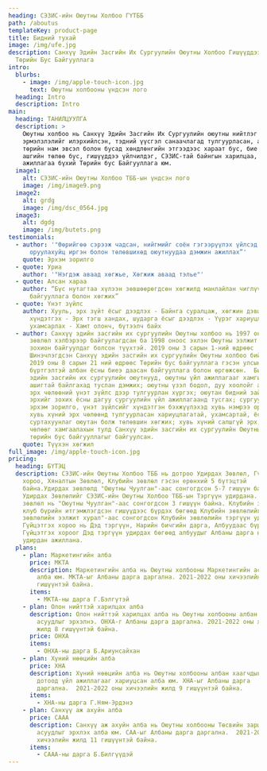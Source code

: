 ```yaml
---
heading: СЭЗИС-ийн Оюутны Холбоо ГҮТББ
path: /aboutus
templateKey: product-page
title: Бидний тухай
image: /img/ufe.jpg
description: Санхүү Эдийн Засгийн Их Сургуулийн Оюутны Холбоо Гишүүддээ Үйлчлэх
  Төрийн Бус Байгууллага
intro:
  blurbs:
    - image: /img/apple-touch-icon.jpg
      text: Оюутны холбооны үндсэн лого
  heading: Intro
  description: Intro
main:
  heading: ТАНИЛЦУУЛГА
  description: >
    Оюутны холбоо нь Санхүү Эдийн Засгийн Их Сургуулийн оюутны нийтлэг хүсэл
    эрмэлзлэлийг илэрхийлсэн, тэдний үүсгэл санаачлагад тулгуурласан, аливаа улс
    төрийн нам эвсэл болон бусад хөндлөнгийн этгээдээс хараат бус, бие даасан,
    ашгийн төлөө бус, гишүүддээ үйлчилдэг, СЭЗИС-тай байнгын харилцаа, хамтын
    ажиллагаа бүхий Төрийн бус Байгууллага юм.
  image1:
    alt: СЭЗИС-ийн Оюутны Холбоо ТББ-ын үндсэн лого
    image: /img/image9.png
  image2:
    alt: grdg
    image: /img/dsc_0564.jpg
  image3:
    alt: dgdg
    image: /img/butets.png
testimonials:
  - author: '"Өөрийгөө сэрээж чадсан, нийгмийг соён гэгээрүүлэх үйлсэд хувь нэмрээ
      оруулахуйц иргэн болон төлөвшихөд оюутнуудаа дэмжин ажиллах”'
    quote: Эрхэм зорилго
  - quote: Уриа
    author: '"Нэгдэж аваад хөгжье, Хөгжиж аваад тэлье"'
  - quote: Алсан хараа
    author: “Бүс нутагтаа хүлээн зөвшөөрөгдсөн хөгжилд манлайлан чиглүүлэгч оюутны
      байгууллага болон хөгжих”
  - quote: Үнэт зүйлс
    author: Хууль, эрх зүйт ёсыг дээдлэх - Байнга суралцаж, хөгжин дэвших - Харилцан
      хүндэтгэх - Эрх тэгш хандах, шударга ёсыг дээдлэх - Үүрэг хариуцлагаа
      ухамсарлах - Хамт олонч, бүтээлч байх
  - author: Санхүү эдийн засгийн их сургуулийн Оюутны холбоо нь 1997 онд Оюутны
      зөвлөл хэлбэрээр байгуулагдсан ба 1998 оноос эхлэн Оюутны ээлжит чуулганыг
      зохион байгуулдаг болсон түүхтэй. 2019 оны 3 сарын 1-ний өдрөөс
      Шинэчлэгдсэн Санхүү эдийн засгийн их сургуулийн Оюутны холбоо бий болж
      2019 оны 8 сарын 21 ний өдрөөс Төрийн бус байгууллага гэсэн улсын
      бүртгэлтэй албан ёсны биеэ даасан байгууллага болон өргөжсөн.  Бид, Санхүү
      эдийн засгийн их сургуулийн оюутнууд, оюутны үйл ажиллагааг хамгийн үр
      ашигтай байлгахад туслан дэмжих; оюутны үзэл бодол, дуу хоолойг ардчилал,
      эрх чөлөөний үнэт зүйлс дээр тулгуурлан хүргэх; оюутан бидний зайлшгүй
      эрхийг зохих ёсны дагуу сургуулийн үйл ажиллагаанд тусгах; сургуулийн
      эрхэм зорилго, үнэт зүйлсийг хүндэтгэн бэхжүүлэхэд хувь нэмрээ оруулах;
      хувь хүний эрх чөлөөнд тулгуурласан хариуцлагатай, ухамсартай, ёс
      суртахуунлаг оюутан болж төлөвшин хөгжих; хувь хүний салшгүй эрх, эрх
      чөлөөг хамгаалахын тулд Санхүү эдийн засгийн их сургуулийн Оюутны холбоо
      төрийн бус байгууллагыг байгуулсан.
    quote: Түүхэн хөгжил
full_image: /img/apple-touch-icon.jpg
pricing:
  heading: БҮТЭЦ
  description: СЭЗИС-ийн Оюутны Холбоо ТББ нь дотроо Удирдах Зөвлөл, Гүйцэтгэх
    хороо, Хяналтын Зөвлөл, Клубийн зөвлөл гэсэн ерөнхий 5 бүтэцтэй
    байна.Удирдах зөвлөлд "Оюутны Чуулган"-аас сонгогдсон 5-7 гишүүн байх бөгөөд
    Удирдах Зөвлөлийг СЭЗИС-ийн Оюутны Холбоо ТББ-ын Тэргүүн удирдана. Хяналтын
    зөвлөл нь "Оюутны Чуулган"-аас сонгогдсон 3 гишүүн байна. Клубийн зөвлөл нь
    клуб бүрийн итгэмжлэгдсэн гишүүдээс бүрдэх бөгөөд Клубийн зөвлөлийг "Клубийн
    зөвлөлийн ээлжит хурал"-аас сонгогдсон Клубийн зөвлөлийн тэргүүн удирдана.
    Гүйцэтгэх хороо нь Дэд тэргүүн, Нарийн бичгийн дарга, Албуудаас бүрдэнэ.
    Гүйцэтгэх хороог Дэд тэргүүн удирдах бөгөөд албуудыг Албаны дарга нар
    удирдан ажиллана.
  plans:
    - plan: Маркетингийн алба
      price: МКТА
      description: Маркетингийн алба нь Оюутны холбооны Маркетингийн асуудлыг эрхлэх
        алба юм. МКТА-ыг Албаны дарга даргална. 2021-2022 оны хичээлийн жилд 10
        гишүүнтэй байна.
      items:
        - МКТА-ны дарга Г.Бэлгүтэй
    - plan: Олон нийттэй харилцах алба
      description: Олон нийттэй харилцах алба нь Оюутны холбооны албан бичгийн
        асуудлыг эрхэлнэ. ОНХА-г Албаны дарга даргална. 2021-2022 оны хичээлийн
        жилд 8 гишүүнтэй байна.
      price: ОНХА
      items:
        - ОНХА-ны дарга Б.Ариунсайхан
    - plan: Хүний нөөцийн алба
      price: ХНА
      description: Хүний нөөцийн алба нь Оюутны холбооны албан хаагчдыг хөгжүүлэх,
        дотоод үйл ажиллагааг хариуцсан алба юм. ХНА-ыг Албаны дарга
        даргална.  2021-2022 оны хичээлийн жилд 9 гишүүнтэй байна.
      items:
        - ХНА-ны дарга Г.Ням-Эрдэнэ
    - plan: Санхүү аж ахуйн алба
      price: СААА
      description: Санхүү аж ахуйн алба нь Оюутны холбооны Төсвийн зарцуулалтын
        асуудлыг эрхлэх алба юм. САА-ыг Албаны дарга даргална.  2021-2022 оны
        хичээлийн жилд 11 гишүүнтэй байна.
      items:
        - СААА-ны дарга Б.Билгүүдэй
---
```

